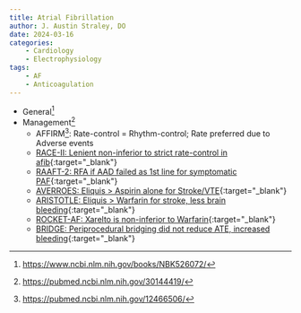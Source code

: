 ```yaml
---
title: Atrial Fibrillation
author: J. Austin Straley, DO
date: 2024-03-16
categories:
    - Cardiology
    - Electrophysiology
tags:
    - AF
    - Anticoagulation
---
```

- General[^1]
- Management[^2]
    - AFFIRM[^3]: Rate-control = Rhythm-control; Rate preferred due to Adverse events
    - [RACE-II: Lenient non-inferior to strict rate-control in afib](https://pubmed.ncbi.nlm.nih.gov/20231232/){:target="_blank"}
    - [RAAFT-2: RFA if AAD failed as 1st line for symptomatic PAF](https://pubmed.ncbi.nlm.nih.gov/24549549/){:target="_blank"}
    - [AVERROES: Eliquis > Aspirin alone for Stroke/VTE](https://pubmed.ncbi.nlm.nih.gov/21309657/){:target="_blank"}
    - [ARISTOTLE: Eliquis > Warfarin for stroke, less brain bleeding](https://pubmed.ncbi.nlm.nih.gov/21870978/){:target="_blank"}
    - [ROCKET-AF: Xarelto is non-inferior to Warfarin](https://pubmed.ncbi.nlm.nih.gov/21830957/){:target="_blank"}
    - [BRIDGE: Periprocedural bridging did not reduce ATE, increased bleeding](https://pubmed.ncbi.nlm.nih.gov/26095867/){:target="_blank"}

[^1]: https://www.ncbi.nlm.nih.gov/books/NBK526072/
[^2]: https://pubmed.ncbi.nlm.nih.gov/30144419/
[^3]: https://pubmed.ncbi.nlm.nih.gov/12466506/